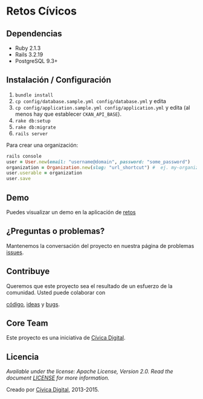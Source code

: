 # Retos Cívicos

## Dependencias

- Ruby 2.1.3
- Rails 3.2.19
- PostgreSQL 9.3+

## Instalación / Configuración

1. `bundle install`
1. `cp config/database.sample.yml config/database.yml` y edita
1. `cp config/application.sample.yml config/application.yml` y edita (al menos
   hay que establecer `CKAN_API_BASE`).
1. `rake db:setup`
1. `rake db:migrate`
1. `rails server`

Para crear una organización:

```ruby
rails console
user = User.new(email: "username@domain", password: "some_password")
organization = Organization.new(slug: "url_shortcut") #  ej. my-organization
user.userable = organization
user.save
```

## Demo

Puedes visualizar un demo en la aplicación de
[retos](http://retos.datos.gob.mx/)

## ¿Preguntas o problemas?

Mantenemos la conversación del proyecto en nuestra página de problemas
[issues](https://github.com/codeandomexico/retos-civicos/issues).

## Contribuye

Queremos que este proyecto sea el resultado de un esfuerzo de la comunidad.
Usted puede colaborar con

[código](https://github.com/codeandomexico/retos-civicos/pulls),
[ideas](https://github.com/codeandomexico/retos-civicos/issues) y
[bugs](https://github.com/codeandomexico/retos-civicos/issues).

## Core Team

Este proyecto es una iniciativa de [Cívica
Digital](http://www.codeandomexico.org).

## Licencia

_Available under the license: Apache License, Version 2.0. Read the document
[LICENSE](/LICENSE) for more information._

Creado por [Cívica Digital](http://www.codeandomexico.org), 2013-2015.
